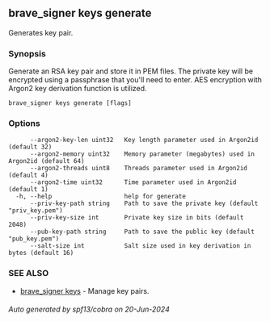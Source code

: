 ## brave_signer keys generate

Generates key pair.

### Synopsis

Generate an RSA key pair and store it in PEM files. The private key will be encrypted using a passphrase that you'll need to enter. AES encryption with Argon2 key derivation function is utilized.

```
brave_signer keys generate [flags]
```

### Options

```
      --argon2-key-len uint32   Key length parameter used in Argon2id (default 32)
      --argon2-memory uint32    Memory parameter (megabytes) used in Argon2id (default 64)
      --argon2-threads uint8    Threads parameter used in Argon2id (default 4)
      --argon2-time uint32      Time parameter used in Argon2id (default 1)
  -h, --help                    help for generate
      --priv-key-path string    Path to save the private key (default "priv_key.pem")
      --priv-key-size int       Private key size in bits (default 2048)
      --pub-key-path string     Path to save the public key (default "pub_key.pem")
      --salt-size int           Salt size used in key derivation in bytes (default 16)
```

### SEE ALSO

* [brave_signer keys](brave_signer_keys.md)	 - Manage key pairs.

###### Auto generated by spf13/cobra on 20-Jun-2024
